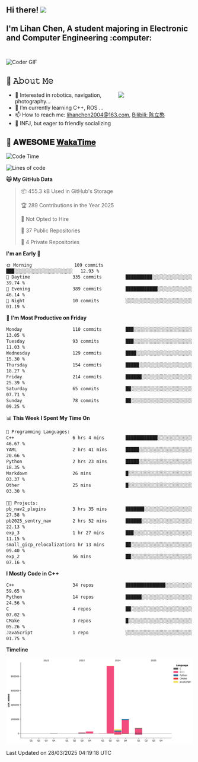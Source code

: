 <h2 align="left">
 <abc>
  <br>Hi there! <img src="https://user-images.githubusercontent.com/42378118/110234147-e3259600-7f4e-11eb-95be-0c4047144dea.gif" width="30"><br>
  <br> I'm Lihan Chen, A student majoring in Electronic and Computer Engineering :computer:<br>
  <br>
 </abc>
</h2>

<img align="center" src="https://media.giphy.com/media/SWoSkN6DxTszqIKEqv/giphy.gif" alt="Coder GIF" width="500">

## :book: 𝙰𝚋𝚘𝚞𝚝 𝙼𝚎

<img align="right" width="40%" src="https://github-readme-stats.vercel.app/api?username=LihanChen2004&show_icons=true&icon_color=CE1D2D&text_color=718096&bg_color=ffffff&hide_title=true" />

- 🌟 Interested in robotics, navigation, photography...
- 🌱 I’m currently learning C++, ROS ... 
- 📫 How to reach me: lihanchen2004@163.com, [Bilibili: 陈立憨](https://space.bilibili.com/170786212)
- 👯 INFJ, but eager to friendly socializing

## 📜 𝐀𝐖𝐄𝐒𝐎𝐌𝐄 [𝐖𝐚𝐤𝐚𝐓𝐢𝐦𝐞](https://github.com/anmol098/waka-readme-stats)

<!--START_SECTION:waka-->
![Code Time](http://img.shields.io/badge/Code%20Time-992%20hrs%2022%20mins-blue)

![Lines of code](https://img.shields.io/badge/From%20Hello%20World%20I%27ve%20Written-1.3%20million%20lines%20of%20code-blue)

**🐱 My GitHub Data** 

> 📦 455.3 kB Used in GitHub's Storage 
 > 
> 🏆 289 Contributions in the Year 2025
 > 
> 🚫 Not Opted to Hire
 > 
> 📜 37 Public Repositories 
 > 
> 🔑 4 Private Repositories 
 > 
**I'm an Early 🐤** 

```text
🌞 Morning                109 commits         ███░░░░░░░░░░░░░░░░░░░░░░   12.93 % 
🌆 Daytime                335 commits         ██████████░░░░░░░░░░░░░░░   39.74 % 
🌃 Evening                389 commits         ████████████░░░░░░░░░░░░░   46.14 % 
🌙 Night                  10 commits          ░░░░░░░░░░░░░░░░░░░░░░░░░   01.19 % 
```
📅 **I'm Most Productive on Friday** 

```text
Monday                   110 commits         ███░░░░░░░░░░░░░░░░░░░░░░   13.05 % 
Tuesday                  93 commits          ███░░░░░░░░░░░░░░░░░░░░░░   11.03 % 
Wednesday                129 commits         ████░░░░░░░░░░░░░░░░░░░░░   15.30 % 
Thursday                 154 commits         █████░░░░░░░░░░░░░░░░░░░░   18.27 % 
Friday                   214 commits         ██████░░░░░░░░░░░░░░░░░░░   25.39 % 
Saturday                 65 commits          ██░░░░░░░░░░░░░░░░░░░░░░░   07.71 % 
Sunday                   78 commits          ██░░░░░░░░░░░░░░░░░░░░░░░   09.25 % 
```


📊 **This Week I Spent My Time On** 

```text
💬 Programming Languages: 
C++                      6 hrs 4 mins        ████████████░░░░░░░░░░░░░   46.67 % 
YAML                     2 hrs 41 mins       █████░░░░░░░░░░░░░░░░░░░░   20.66 % 
Python                   2 hrs 23 mins       █████░░░░░░░░░░░░░░░░░░░░   18.35 % 
Markdown                 26 mins             █░░░░░░░░░░░░░░░░░░░░░░░░   03.37 % 
Other                    25 mins             █░░░░░░░░░░░░░░░░░░░░░░░░   03.30 % 

🐱‍💻 Projects: 
pb_nav2_plugins          3 hrs 35 mins       ███████░░░░░░░░░░░░░░░░░░   27.58 % 
pb2025_sentry_nav        2 hrs 52 mins       ██████░░░░░░░░░░░░░░░░░░░   22.13 % 
exp_3                    1 hr 27 mins        ███░░░░░░░░░░░░░░░░░░░░░░   11.15 % 
small_gicp_relocalization1 hr 13 mins        ██░░░░░░░░░░░░░░░░░░░░░░░   09.40 % 
exp_2                    56 mins             ██░░░░░░░░░░░░░░░░░░░░░░░   07.16 % 
```

**I Mostly Code in C++** 

```text
C++                      34 repos            ███████████████░░░░░░░░░░   59.65 % 
Python                   14 repos            ██████░░░░░░░░░░░░░░░░░░░   24.56 % 
C                        4 repos             ██░░░░░░░░░░░░░░░░░░░░░░░   07.02 % 
CMake                    3 repos             █░░░░░░░░░░░░░░░░░░░░░░░░   05.26 % 
JavaScript               1 repo              ░░░░░░░░░░░░░░░░░░░░░░░░░   01.75 % 
```



**Timeline**

![Lines of Code chart](https://raw.githubusercontent.com/LihanChen2004/LihanChen2004/main/assets/bar_graph.png)


 Last Updated on 28/03/2025 04:19:18 UTC
<!--END_SECTION:waka-->

<!--
**LihanChen2004/LihanChen2004** is a ✨ _special_ ✨ repository because its `README.md` (this file) appears on your GitHub profile.

Here are some ideas to get you started:

- 🔭 I’m currently working on ...
- 🌱 I’m currently learning ...
- 👯 I’m looking to collaborate on ...
- 🤔 I’m looking for help with ...
- 💬 Ask me about ...
- 📫 How to reach me: ...
- 😄 Pronouns: ...
- ⚡ Fun fact: ...
-->
